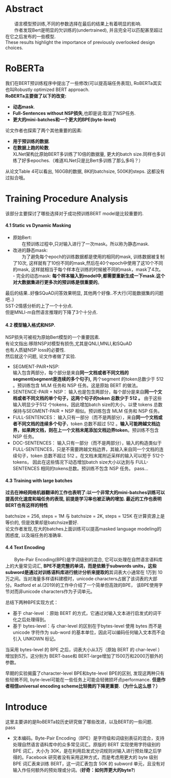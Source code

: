 # Abstract  
&emsp;&emsp;语言模型预训练,不同的参数选择在最后的结果上有着明显的影响.  
&emsp;&emsp;作者发现Bert是明显的欠训练的(undertrained), 并且完全可以匹配甚至超过在它之后发布的一些模型.  
These results highlight the importance of previously overlooked design choices.

# RoBERTa  
我们在BERT预训练程序中提出了一些修改(可以提高端任务表现), RoBERTa其实也叫Robustly optimized BERT approach.  
**RoBERTa主要做了以下的改变:**  
- **动态mask**. 
- **Full-Sentences without NSP损失**,也即是说:取消了NSP任务.  
- **更大的mini-batches和一个更大的BPE(byte-level)**  

论文作者也探索了两个其他重要的因素:  
- **用于预训练的数据**.  
- **在数据上跑的轮数**.  
XLNet架构比原始BERT多训练了10倍的数据量, 更大的batch size.同样也多训练了好多epoches.（难道XLNet只是比Bert多训练了那么多吗？）  


从论文Table 4可以看出, 160GB的数据, 8K的batchsize, 500K的steps. 这都没有过拟合哦。

# Training Procedure Analysis  
该部分主要探讨了哪些选择对于成功预训练BERT model是比较重要的.    

#### 4.1 Static vs Dynamic Masking  
- 原始Bert:  
&emsp;&emsp;在预训练过程中,只对输入进行了一次mask。所以称为静态mask.  
- 改进的静态mask:  
&emsp;&emsp;为了避免每个epoch的训练数据都是使用的相同的mask, 训练数据被复制了10次, 这样就有了10份不同的mask,然后在40个epoch中使用了这10个不同的mask, 这样就相当于每个样本在训练的时候被不同的mask，mask了4次。 - 完全的动态mask:
**每个样本输入到model中,都需要重新生成一下mask.这个对大数据集进行更多次的预训练是很重要的**。  

最后的结果..好像SQuAD问答效果明显, 其他两个好像..不大行(可能数据集的问题吧..)  
SST-2情感分析的上了一个十分点.  
但是MNLI-m自然语言推理的下降了3个十分点. 

#### 4.2 模型输入格式和NSP.  
NSP损失可被视为原始Bert模型的一个重要因素.  
有论文指出:移除NSP对模型有损伤,尤其是QNLI,MNLI,和SQuAD  
也有人质疑NSP loss的必要性.  
然后就这个问题, 论文作者做了实验.  

- SEGMENT-PAIR+NSP:  
输入包含两部分，每个部分是来自**同一文档或者不同文档的segment(segment是连续的多个句子),** 两个segment 的token总数少于 512 。预训练包含 MLM 任务和 NSP 任务。这是原始 BERT 的做法。
- SENTENCE-PAIR + NSP：
输入也是包含两部分，每个部分是来自**同一个文档或者不同文档的单个句子，这两个句子的token 总数少于 512 。** 由于这些输入明显少于512 个tokens，因此增加batch size的大小，以使 tokens 总数保持与SEGMENT-PAIR + NSP 相似。预训练包含 MLM 任务和 NSP 任务。
- FULL-SENTENCES：
输入只有一部分（而不是两部分），来自**同一个文档或者不同文档的连续多个句子**，token 总数不超过 512 。**输入可能跨越文档边界，如果跨文档，则在上一个文档末尾添加文档边界token**。预训练不包含 NSP 任务。
- DOC-SENTENCES：
输入只有一部分（而不是两部分），输入的构造类似于FULL-SENTENCES，只是不需要跨越文档边界，其输入来自同一个文档的连续句子，token 总数不超过 512 。在文档末尾附近采样的输入可以短于 512个tokens， 因此在这些情况下动态增加batch size大小以达到与 FULL-SENTENCES 相同的tokens总数。预训练不包含 NSP 任务。
pass... 
#### 4.3 Training with large batches  
**过去在神经网络机器翻译的工作也表明了:以一个非常大的mini-batches训练可以提高优化速度和端任务的表现, 前提是学习率也被正确的增加. 最近的工作也表明BERT也有这样的特性**  

batchsize = 256, steps = 1M 与 batchsize = 2K, steps = 125K 在计算资源上是等价的, 但是效果却是batchsize要好.  
论文作者发现,在大的batches上面训练可以提高masked language modeling的困惑度, 以及端任务的准确率.  

#### 4.4 Text Encoding  
&emsp;&emsp;Byte-Pair Encoding(BPE)是字词级别的混合, 它可以处理在自然语言语料库上的大量常见词汇, **BPE不是完整的单词，而是依赖于subwords units，这些subword是通过对训练语料库进行统计分析来提取的**其词表大小通常在 1万到 10万之间。当对海量多样语料建模时，unicode characters占据了该词表的大部分。Radford et al.(2019)的工作中介绍了一个简单但高效的BPE， 该BPE使用字节对而非unicode characters作为子词单元。  

总结下两种BPE实现方式：
- 基于 char-level ：原始 BERT 的方式，它通过对输入文本进行启发式的词干化之后处理得到。
- 基于 bytes-level：与 char-level 的区别在于bytes-level 使用 bytes 而不是 unicode 字符作为 sub-word 的基本单位，因此可以编码任何输入文本而不会引入 UNKOWN 标记。  

当采用 bytes-level 的 BPE 之后，词表大小从3万（原始 BERT 的 char-level ）增加到5万。这分别为 BERT-base和 BERT-large增加了1500万和2000万额外的参数。  

早期的实验揭露了character-level BPE和byte-level BPE的区别, 发现这两种只有些轻微不同, byte-level可能在一些任务上可能会轻微损坏点performance. **但是作者相信universal encoding scheme比轻微的下降更重要.（为什么这么想？）** 




# Introduce
这里主要讲的是RoBERTa较历史研究做了哪些改进，以及BERT的一些问题.  
pass 
- 文本编码。Byte-Pair Encoding（BPE）是字符级和词级别表征的混合，支持处理自然语言语料库中的众多常见词汇。原版的 BERT 实现使用字符级别的 BPE 词汇，大小为 30K，是在利用启发式分词规则对输入进行预处理之后学得的。Facebook 研究者没有采用这种方式，而是考虑用更大的 byte 级别 BPE 词汇表来训练 BERT，这一词汇表包含 50K 的 subword 单元，且没有对输入作任何额外的预处理或分词。(**好奇：如何弄更大的byte?**)
